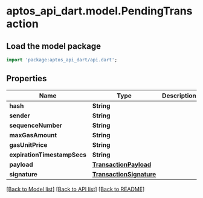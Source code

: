 # aptos_api_dart.model.PendingTransaction

## Load the model package
```dart
import 'package:aptos_api_dart/api.dart';
```

## Properties
Name | Type | Description | Notes
------------ | ------------- | ------------- | -------------
**hash** | **String** |  | 
**sender** | **String** |  | 
**sequenceNumber** | **String** |  | 
**maxGasAmount** | **String** |  | 
**gasUnitPrice** | **String** |  | 
**expirationTimestampSecs** | **String** |  | 
**payload** | [**TransactionPayload**](TransactionPayload.md) |  | 
**signature** | [**TransactionSignature**](TransactionSignature.md) |  | [optional] 

[[Back to Model list]](../README.md#documentation-for-models) [[Back to API list]](../README.md#documentation-for-api-endpoints) [[Back to README]](../README.md)


